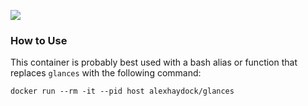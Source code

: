 [![](https://images.microbadger.com/badges/image/alexhaydock/glances.svg)](https://microbadger.com/images/alexhaydock/glances "Get your own image badge on microbadger.com")

### How to Use
This container is probably best used with a bash alias or function that replaces `glances` with the following command:
```
docker run --rm -it --pid host alexhaydock/glances
```
